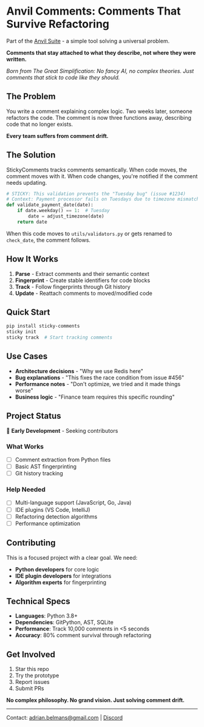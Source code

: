 # Anvil Comments: Comments That Survive Refactoring

Part of the [Anvil Suite](../../README.md) - a simple tool solving a universal problem.

**Comments that stay attached to what they describe, not where they were written.**

*Born from The Great Simplification: No fancy AI, no complex theories. Just comments that stick to code like they should.*

## The Problem

You write a comment explaining complex logic. Two weeks later, someone refactors the code. The comment is now three functions away, describing code that no longer exists.

**Every team suffers from comment drift.**

## The Solution

StickyComments tracks comments semantically. When code moves, the comment moves with it. When code changes, you're notified if the comment needs updating.

```python
# STICKY: This validation prevents the "Tuesday bug" (issue #1234)
# Context: Payment processor fails on Tuesdays due to timezone mismatch
def validate_payment_date(date):
    if date.weekday() == 1:  # Tuesday
        date = adjust_timezone(date)
    return date
```

When this code moves to `utils/validators.py` or gets renamed to `check_date`, the comment follows.

## How It Works

1. **Parse** - Extract comments and their semantic context
2. **Fingerprint** - Create stable identifiers for code blocks
3. **Track** - Follow fingerprints through Git history
4. **Update** - Reattach comments to moved/modified code

## Quick Start

```bash
pip install sticky-comments
sticky init
sticky track  # Start tracking comments
```

## Use Cases

- **Architecture decisions** - "Why we use Redis here"
- **Bug explanations** - "This fixes the race condition from issue #456"
- **Performance notes** - "Don't optimize, we tried and it made things worse"
- **Business logic** - "Finance team requires this specific rounding"

## Project Status

🚧 **Early Development** - Seeking contributors

### What Works
- [ ] Comment extraction from Python files
- [ ] Basic AST fingerprinting
- [ ] Git history tracking

### Help Needed
- [ ] Multi-language support (JavaScript, Go, Java)
- [ ] IDE plugins (VS Code, IntelliJ)
- [ ] Refactoring detection algorithms
- [ ] Performance optimization

## Contributing

This is a focused project with a clear goal. We need:
- **Python developers** for core logic
- **IDE plugin developers** for integrations
- **Algorithm experts** for fingerprinting

## Technical Specs

- **Languages**: Python 3.8+
- **Dependencies**: GitPython, AST, SQLite
- **Performance**: Track 10,000 comments in <5 seconds
- **Accuracy**: 80% comment survival through refactoring

## Get Involved

1. Star this repo
2. Try the prototype
3. Report issues
4. Submit PRs

**No complex philosophy. No grand vision. Just solving comment drift.**

---

Contact: adrian.belmans@gmail.com | [Discord](https://discord.gg/sticky-comments)